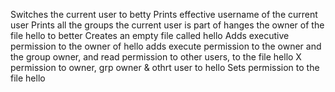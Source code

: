 Switches the current user to betty
Prints effective username of the current user
Prints all the groups the current user is part of
hanges the owner of the file hello to better
Creates an empty file called hello
Adds executive permission to the owner of hello
adds execute permission to the owner and the group owner, and read permission to other users, to the file hello
X permission to owner, grp owner & othrt user to hello
Sets permission to the file hello
